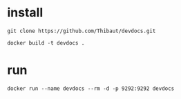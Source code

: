 
# install

```
git clone https://github.com/Thibaut/devdocs.git 
```

```
docker build -t devdocs .
```

# run

```
docker run --name devdocs --rm -d -p 9292:9292 devdocs
```

